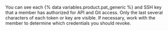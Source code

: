You can see each {% data variables.product.pat_generic %} and SSH key that a member has authorized for API and Git access. Only the last several characters of each token or key are visible. If necessary, work with the member to determine which credentials you should revoke.

